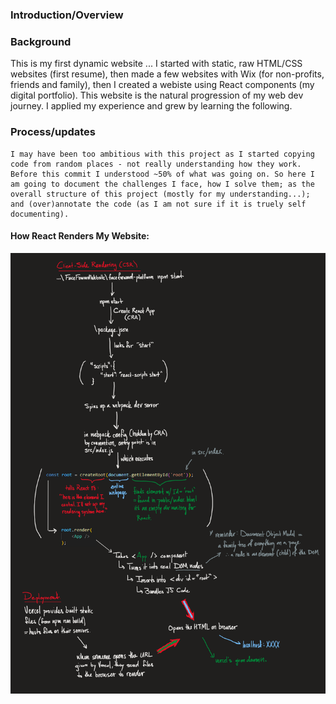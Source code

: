 ### Introduction/Overview

### Background 
This is my first dynamic website ... I started with static, raw HTML/CSS websites (first resume), then made a few websites with Wix (for non-profits, friends and family), then I created a webiste using React components (my digital portfolio). This website is the natural progression of my web dev journey. I applied my experience and grew by learning the following.

### Process/updates 
    I may have been too ambitious with this project as I started copying code from random places - not really understanding how they work. Before this commit I understood ~50% of what was going on. So here I am going to document the challenges I face, how I solve them; as the overall structure of this project (mostly for my understanding...); and (over)annotate the code (as I am not sure if it is truely self documenting). 

#### How React Renders My Website: 
![React Rendering Visual](media\ReactRenderingVisualV3.png)
